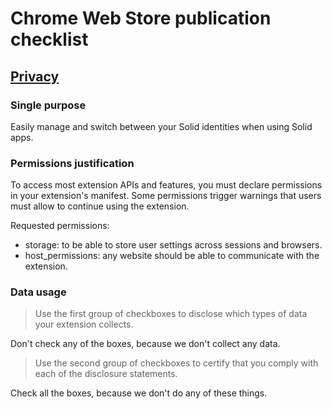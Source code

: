 # Chrome Web Store publication checklist

## [Privacy](https://developer.chrome.com/docs/webstore/cws-dashboard-privacy)

### Single purpose

Easily manage and switch between your Solid identities when using Solid apps.

### Permissions justification

To access most extension APIs and features, you must declare permissions in your extension's manifest.
Some permissions trigger warnings that users must allow to continue using the extension.

Requested permissions:

- storage: to be able to store user settings across sessions and browsers.
- host_permissions: any website should be able to communicate with the extension.

### Data usage

> Use the first group of checkboxes to disclose which types of data your extension collects.

Don't check any of the boxes, because we don't collect any data.

> Use the second group of checkboxes to certify that you comply with each of the disclosure statements.

Check all the boxes, because we don't do any of these things.
